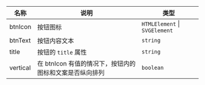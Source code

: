 | 名称     | 说明                                                    | 类型                          |
| -------- | ------------------------------------------------------- | ----------------------------- |
| btnIcon  | 按钮图标                                                | `HTMLElement` \| `SVGElement` |
| btnText  | 按钮内容文本                                            | `string`                      |
| title    | 按钮的 `title` 属性                                     | `string`                      |
| vertical | 在 btnIcon 有值的情况下，按钮内的图标和文案是否纵向排列 | `boolean`                     |
